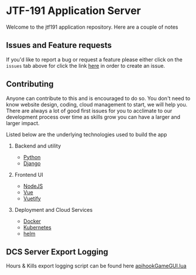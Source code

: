 # JTF-191 Application Server

Welcome to the jtf191 application repository. Here are a couple of notes

## Issues and Feature requests

If you'd like to report a bug or request a feature please either click on the `issues` tab above
for click the link [here](https://github.com/kruzaavn/JTF-191-Application/issues) in order to create
an issue. 

## Contributing

Anyone can contribute to this and is encouraged to do so. You don't need to know website design, 
coding, cloud management to start, we will help you. There are always a lot of good first issues
for you to acclimate to our development process over time as skills grow you can have a larger and
larger impact. 

Listed below are the underlying technologies used to build the app

1. Backend and utility 
   - [Python](https://www.python.org/doc/)
   - [Django](https://www.djangoproject.com/)
    
2. Frontend UI
   - [NodeJS](https://nodejs.org/en/)
   - [Vue](https://vuejs.org/)
   - [Vuetify](https://vuetifyjs.com/en/)
    
3. Deployment and Cloud Services
   - [Docker](https://www.docker.com/)
   - [Kubernetes](https://kubernetes.io/)
   - [helm](https://helm.sh/)

## DCS Server Export Logging

Hours & Kills export logging script can be found here [apihookGameGUI.lua](/lua_scripts/server/hooks/)
